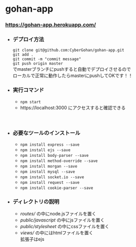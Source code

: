 # gohan-app

### https://gohan-app.herokuapp.com/

* ### デプロイ方法

  `git clone git@github.com:CyberGohan/gohan-app.git`  
  `git add .`  
  `git commit -m "commit message"`   
  `git push origin master`  
  でmasterブランチにpushすると自動でデプロイさせるので  
  ローカルで正常に動作したらmasterにpushしてOKです！！  


* ### 実行コマンド
  * `npm start`  
  * https://localhost:3000 にアクセスすると確認できる

　
* ### 必要なツールのインストール

  * `npm install express --save`  
  * `npm install ejs --save`
  * `npm install body-parser --save`
  * `npm install method-override --save`
  * `npm install morgan --save`
  * `npm install mysql --save`
  * `npm install socket.io --save`
  * `npm install request --save`
  * `npm install cookie-parser --save`
  
* ### ディレクトリの説明

  * *routes/* の中にnode.jsファイルを置く  
  * *public/javascript* の中にjsファイルを置く  
  * *public/stylesheet* の中にcssファイルを置く  
  * *views/* の中にはhtmlファイルを置く  
  拡張子はejs

